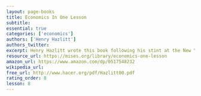 ```yaml
---
layout: page-books
title: Economics In One Lesson
subtitle: 
essential: true
categories: ['economics']
authors: ['Henry Hazlitt']
authors_twitter: 
excerpt: Henry Hazlitt wrote this book following his stint at the New York Times as an editorialist. His hope was to reduce the whole teaching of economics to a few principles and explain them in ways that people would never forget.
resource_url: https://mises.org/library/economics-one-lesson
amazon_url: https://www.amazon.com/dp/0517548232
wikipedia_url: 
free_url: http://www.hacer.org/pdf/Hazlitt00.pdf
rating_order: 8
lesson: 8
---
```

